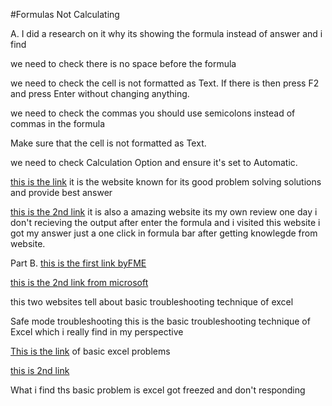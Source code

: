 #Formulas Not Calculating

A. I did a research on it why its showing the formula instead of answer and i find 


we need to check there is no space before the formula

 we need to check the cell is not formatted as Text. If there is  then press F2 and press Enter without changing anything.
 
 we need to check the commas you should use semicolons instead of commas in the formula
 
Make sure that the cell is not formatted as Text.

 we need to check Calculation Option and ensure it's set to Automatic.
 
 [this is the link](https://answers.microsoft.com/en-us/msoffice/forum/all/why-does-excel-display-my-formula-in-the-cell/12a4fe8d-4b6c-4f3c-82be-9000489d94a0) it is the website known for its good problem solving solutions and provide best answer 


 
 [this is the 2nd link](https://www.ablebits.com/office-addins-blog/excel-formulas-not-working/) it is also a amazing website its my own review one day i don't recieving the output after enter the formula
 and i visited this website i got my answer just a one click in formula bar after getting knowlegde from website.


 




 Part B. [this is the first link byFME](https://docs.safe.com/fme/html/FME-Form-Documentation/FME-ReadersWriters/xlsx/Troubleshooting.htm) 


[this is the 2nd link from microsoft](https://support.microsoft.com/en-us/office/fixes-or-workarounds-for-recent-issues-in-excel-for-windows-49d932ce-0240-49cf-94df-1587d9d97093)


this two websites tell about basic troubleshooting technique of excel

 Safe mode troubleshooting this is the basic troubleshooting technique of Excel which i really find in my perspective 





[This is the link](https://zapier.com/blog/excel-errors/) of basic excel problems 

[this is 2nd link](https://www.knime.com/blog/ten-common-issues-when-using-excel-for-data-operations)

 What i find ths basic problem is excel got freezed and don't responding



